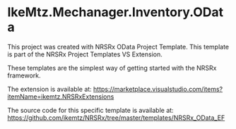 # IkeMtz.Mechanager.Inventory.OData

This project was created with NRSRx OData Project Template.  This template is part of the NRSRx Project Templates VS Extension.

These templates are the simplest way of getting started with the NRSRx framework.

The extension is available at:
https://marketplace.visualstudio.com/items?itemName=ikemtz.NRSRxExtensions

The source code for this specific template is available at:
https://github.com/ikemtz/NRSRx/tree/master/templates/NRSRx_OData_EF
